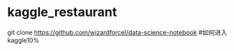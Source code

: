 # kaggle_restaurant
git clone https://github.com/wizardforcel/data-science-notebook #如何进入kaggle10%  
